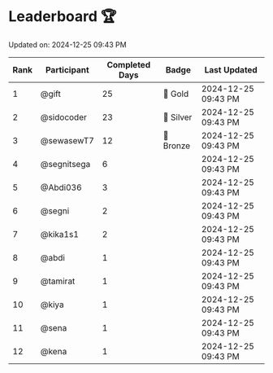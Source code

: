 # Leaderboard 🏆

Updated on: 2024-12-25 09:43 PM

| Rank | Participant       | Completed Days | Badge      | Last Updated         |
|------|-------------------|----------------|------------|----------------------|
| 1    | @gift             | 25             | 🏅 Gold     | 2024-12-25 09:43 PM |
| 2    | @sidocoder        | 23             | 🥈 Silver   | 2024-12-25 09:43 PM |
| 3    | @sewasewT7        | 12             | 🥉 Bronze   | 2024-12-25 09:43 PM |
| 4    | @segnitsega       | 6              |            | 2024-12-25 09:43 PM |
| 5    | @Abdi036          | 3              |            | 2024-12-25 09:43 PM |
| 6    | @segni            | 2              |            | 2024-12-25 09:43 PM |
| 7    | @kika1s1          | 2              |            | 2024-12-25 09:43 PM |
| 8    | @abdi             | 1              |            | 2024-12-25 09:43 PM |
| 9    | @tamirat          | 1              |            | 2024-12-25 09:43 PM |
| 10   | @kiya             | 1              |            | 2024-12-25 09:43 PM |
| 11   | @sena             | 1              |            | 2024-12-25 09:43 PM |
| 12   | @kena             | 1              |            | 2024-12-25 09:43 PM |
